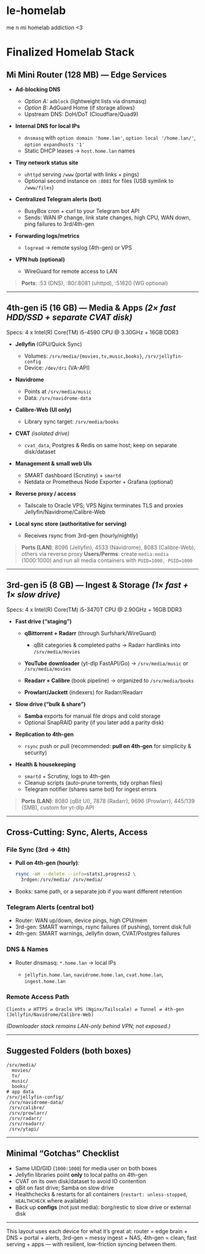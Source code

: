 # le-homelab
me n mi homelab addiction &lt;3

# Finalized Homelab Stack

## Mi Mini Router (128 MB) — **Edge Services**

* **Ad-blocking DNS**

  * *Option A:* `adblock` (lightweight lists via dnsmasq)
  * *Option B:* AdGuard Home (if storage allows)
  * Upstream DNS: DoH/DoT (Cloudflare/Quad9)
* **Internal DNS for local IPs**

  * `dnsmasq` with `option domain 'home.lan'`, `option local '/home.lan/'`, `option expandhosts '1'`
  * Static DHCP leases → `host.home.lan` names
* **Tiny network status site**

  * `uhttpd` serving `/www` (portal with links + pings)
  * Optional second instance on `:8081` for files (USB symlink to `/www/files`)
* **Centralized Telegram alerts (bot)**

  * BusyBox cron + curl to your Telegram bot API
  * Sends: WAN IP change, link state changes, high CPU, WAN down, ping failures to 3rd/4th-gen
* **Forwarding logs/metrics**

  * `logread` → remote syslog (4th-gen) or VPS
* **VPN hub (optional)**

  * WireGuard for remote access to LAN

> **Ports**: :53 (DNS), :80/:8081 (uhttpd), :51820 (WG optional)

---

## 4th-gen i5 (16 GB) — **Media & Apps** *(2× fast HDD/SSD + separate CVAT disk)*
Specs: 4 x Intel(R) Core(TM) i5-4590 CPU @ 3.30GHz + 16GB DDR3

* **Jellyfin** (GPU/Quick Sync)

  * Volumes: `/srv/media/{movies,tv,music,books}`, `/srv/jellyfin-config`
  * Device: `/dev/dri` (VA-API)
* **Navidrome**

  * Points at `/srv/media/music`
  * Data: `/srv/navidrome-data`
* **Calibre-Web (UI only)**

  * Library sync target: `/srv/media/books`
* **CVAT** *(isolated drive)*

  * `cvat_data`, Postgres & Redis on same host; keep on separate disk/dataset
* **Management & small web UIs**

  * SMART dashboard (Scrutiny) + `smartd`
  * Netdata or Prometheus Node Exporter + Grafana (optional)
* **Reverse proxy / access**

  * Tailscale to Oracle VPS; VPS Nginx terminates TLS and proxies Jellyfin/Navidrome/Calibre-Web
* **Local sync store (authoritative for serving)**

  * Receives rsync from 3rd-gen (hourly/nightly)

> **Ports (LAN)**: 8096 (Jellyfin), 4533 (Navidrome), 8083 (Calibre-Web), others via reverse proxy
> **Users/Perms**: create `media:media` (1000:1000) and run all media containers with `PUID=1000, PGID=1000`

---

## 3rd-gen i5 (8 GB) — **Ingest & Storage** *(1× fast + 1× slow drive)*
Specs: 4 x Intel(R) Core(TM) i5-3470T CPU @ 2.90GHz + 16GB DDR3
* **Fast drive (“staging”)**

  * **qBittorrent + Radarr** (through Surfshark/WireGuard)

    * qBit categories & completed paths → Radarr hardlinks into `/srv/media/movies`
  * **YouTube downloader** (yt-dlp FastAPI/Go) → `/srv/media/music` or `/srv/media/movies`
  * **Readarr + Calibre** (book pipeline) → organized to `/srv/media/books`
  * **Prowlarr/Jackett** (indexers) for Radarr/Readarr
* **Slow drive (“bulk & share”)**

  * **Samba** exports for manual file drops and cold storage
  * Optional SnapRAID parity (if you later add a parity disk)
* **Replication to 4th-gen**

  * `rsync` push or pull (recommended: **pull on 4th-gen** for simplicity & security)
* **Health & housekeeping**

  * `smartd` + Scrutiny, logs to 4th-gen
  * Cleanup scripts (auto-prune torrents, tidy orphan files)
  * Telegram notifier (shares same bot) for ingest errors

> **Ports (LAN)**: 8080 (qBit UI), 7878 (Radarr), 9696 (Prowlarr), 445/139 (SMB), custom for yt-dlp API

---

## Cross-Cutting: **Sync, Alerts, Access**

### File Sync (3rd → 4th)

* **Pull on 4th-gen (hourly)**:

  ```bash
  rsync -aH --delete --info=stats1,progress2 \
    3rdgen:/srv/media/ /srv/media/
  ```
* Books: same path, or a separate job if you want different retention

### Telegram Alerts (central bot)

* Router: WAN up/down, device pings, high CPU/mem
* 3rd-gen: SMART warnings, rsync failures (if pushing), torrent disk full
* 4th-gen: SMART warnings, Jellyfin down, CVAT/Postgres failures

### DNS & Names

* Router dnsmasq: `*.home.lan` → local IPs

  * `jellyfin.home.lan`, `navidrome.home.lan`, `cvat.home.lan`, `ingest.home.lan`

### Remote Access Path

```
Clients ⇄ HTTPS ⇄ Oracle VPS (Nginx/Tailscale) ⇄ Tunnel ⇄ 4th-gen (Jellyfin/Navidrome/Calibre-Web)
```

*(Downloader stack remains LAN-only behind VPN; not exposed.)*

---

## Suggested Folders (both boxes)

```
/srv/media/
  movies/
  tv/
  music/
  books/
# app data
/srv/jellyfin-config/
 /srv/navidrome-data/
 /srv/calibre/
 /srv/prowlarr/
 /srv/radarr/
 /srv/readarr/
 /srv/ytapi/
```

---

## Minimal “Gotchas” Checklist

* Same UID/GID (`1000:1000`) for media user on both boxes
* Jellyfin libraries point **only** to local paths on 4th-gen
* CVAT on its own disk/dataset to avoid IO contention
* qBit on fast drive; Samba on slow drive
* Healthchecks & restarts for all containers (`restart: unless-stopped`, `HEALTHCHECK` where available)
* Back up **configs** (not just media): borg/restic to slow drive or external disk

---

This layout uses each device for what it’s great at:
router = edge brain + DNS + portal + alerts,
3rd-gen = messy ingest + NAS,
4th-gen = clean, fast serving + apps — with resilient, low-friction syncing between them.

